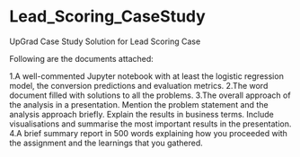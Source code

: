 # Lead_Scoring_CaseStudy
UpGrad Case Study Solution for Lead Scoring Case

Following are the documents attached:

1.A well-commented Jupyter notebook with at least the logistic regression model, the conversion predictions and evaluation metrics.
2.The word document filled with solutions to all the problems.
3.The overall approach of the analysis in a presentation.
Mention the problem statement and the analysis approach briefly.
Explain the results in business terms.
Include visualisations and summarise the most important results in the presentation.
4.A brief summary report in 500 words explaining how you proceeded with the assignment and the learnings that you gathered. 
